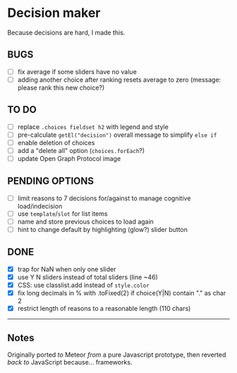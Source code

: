 # Decision maker

Because decisions are hard, I made this.

## BUGS

- [ ] fix average if some sliders have no value
- [ ] adding another choice after ranking resets average to zero (message: please rank this new choice?)

## TO DO

- [ ] replace `.choices fieldset h2` with legend and style
- [ ] pre-calculate `getEl("decision")` overall message to simplify `else if`
- [ ] enable deletion of choices
- [ ] add a "delete all" option (`choices.forEach`?)
- [ ] update Open Graph Protocol image

## PENDING OPTIONS

- [ ] limit reasons to 7 decisions for/against to manage cognitive load/indecision
- [ ] use `template`/`slot` for list items
- [ ] name and store previous choices to load again
- [ ] hint to change default by highlighting (glow?) slider button

## DONE

- [x] trap for NaN when only one slider
- [x] use Y N sliders instead of total sliders (line ~46)
- [x] CSS: use classlist.add instead of `style.color`
- [x] fix long decimals in % with .toFixed(2) if choice(Y|N) contain "." as char 2
- [x] restrict length of reasons to a reasonable length (110 chars)

<!-- ## Greame’s suggestion

For the model, remove "for" and "against" to simplify. Just take the average or the weighted average if you add weights (0.0 - 1.0). For the interface, address each individual item in isolation to allow for a clear focus. You can present the summary on a separate page to avoid distraction. All handled via localstorage or similar. -->

---

## Notes

Originally ported *to* Meteor *from* a pure Javascript prototype, then reverted *back to* JavaScript because… frameworks.
